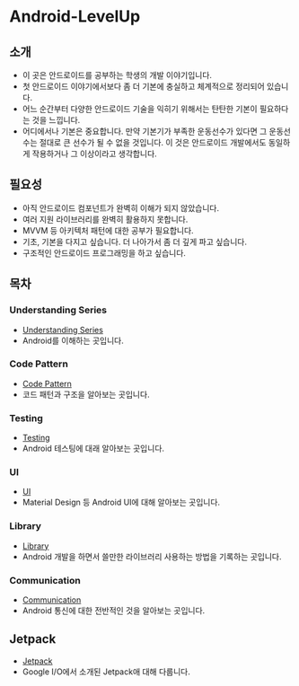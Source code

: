 # Android-LevelUp

## 소개
* 이 곳은 안드로이드를 공부하는 학생의 개발 이야기입니다.
* 첫 안드로이드 이야기에서보다 좀 더 기본에 충실하고 체계적으로 정리되어 있습니다.
* 어느 순간부터 다양한 안드로이드 기술을 익히기 위해서는 탄탄한 기본이 필요하다는 것을 느낍니다.
* 어디에서나 기본은 중요합니다. 만약 기본기가 부족한 운동선수가 있다면 그 운동선수는 절대로 큰 선수가 될 수 없을 것입니다. 이 것은 안드로이드 개발에서도 동일하게 작용하거나 그 이상이라고 생각합니다.

## 필요성
* 아직 안드로이드 컴포넌트가 완벽히 이해가 되지 않았습니다.
* 여러 지원 라이브러리를 완벽히 활용하지 못합니다.
* MVVM 등 아키텍처 패턴에 대한 공부가 필요합니다.
* 기초, 기본을 다지고 싶습니다. 더 나아가서 좀 더 깊게 파고 싶습니다.
* 구조적인 안드로이드 프로그래밍을 하고 싶습니다.

## 목차
### Understanding Series
* [Understanding Series]
* Android를 이해하는 곳입니다.

### Code Pattern
* [Code Pattern]
* 코드 패턴과 구조을 알아보는 곳입니다.

### Testing
* [Testing]
* Android 테스팅에 대래 알아보는 곳입니다.

### UI
* [UI]
* Material Design 등 Android UI에 대해 알아보는 곳입니다.

### Library
* [Library]
* Android 개발을 하면서 쓸만한 라이브러리 사용하는 방법을 기록하는 곳입니다.

### Communication
* [Communication]
* Android 통신에 대한 전반적인 것을 알아보는 곳입니다.

## Jetpack
* [Jetpack]
* Google I/O에서 소개된 Jetpack애 대해 다룹니다.


[Understanding Series]: https://github.com/jinusong/Android-LevelUp/tree/master/Understanding%20Series
[Code Pattern]: https://github.com/jinusong/Android-LevelUp/tree/master/Code%20Pattern
[Testing]: https://github.com/jinusong/Android-LevelUp/tree/master/Testing
[UI]: https://github.com/jinusong/Android-LevelUp/tree/master/UI
[Library]: https://github.com/jinusong/Android-LevelUp/tree/master/Library
[Communication]: https://github.com/jinusong/Android-LevelUp/tree/master/Communication
[Jetpack]:https://github.com/jinusong/Android-LevelUp/tree/master/Jetpack